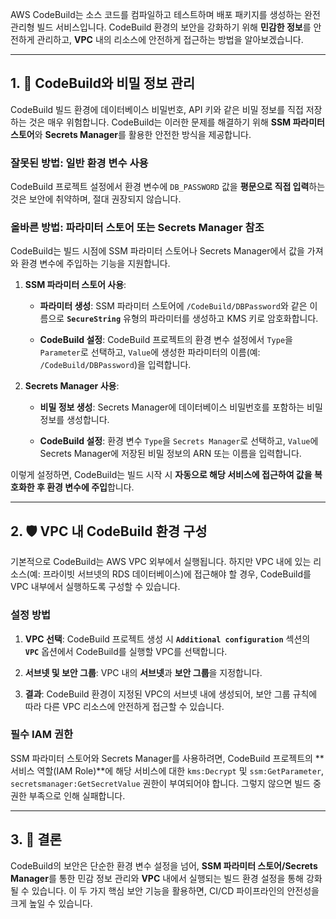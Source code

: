 
AWS CodeBuild는 소스 코드를 컴파일하고 테스트하며 배포 패키지를 생성하는 완전 관리형 빌드 서비스입니다. CodeBuild 환경의 보안을 강화하기 위해 **민감한 정보**를 안전하게 관리하고, **VPC** 내의 리소스에 안전하게 접근하는 방법을 알아보겠습니다.

---

## 1. 🔑 CodeBuild와 비밀 정보 관리

CodeBuild 빌드 환경에 데이터베이스 비밀번호, API 키와 같은 비밀 정보를 직접 저장하는 것은 매우 위험합니다. CodeBuild는 이러한 문제를 해결하기 위해 **SSM 파라미터 스토어**와 **Secrets Manager**를 활용한 안전한 방식을 제공합니다.

### 잘못된 방법: 일반 환경 변수 사용

CodeBuild 프로젝트 설정에서 환경 변수에 `DB_PASSWORD` 값을 **평문으로 직접 입력**하는 것은 보안에 취약하며, 절대 권장되지 않습니다.

### 올바른 방법: 파라미터 스토어 또는 Secrets Manager 참조

CodeBuild는 빌드 시점에 SSM 파라미터 스토어나 Secrets Manager에서 값을 가져와 환경 변수에 주입하는 기능을 지원합니다.

1. **SSM 파라미터 스토어 사용**:
    
    - **파라미터 생성**: SSM 파라미터 스토어에 `/CodeBuild/DBPassword`와 같은 이름으로 **`SecureString`** 유형의 파라미터를 생성하고 KMS 키로 암호화합니다.
        
    - **CodeBuild 설정**: CodeBuild 프로젝트의 환경 변수 설정에서 `Type`을 `Parameter`로 선택하고, `Value`에 생성한 파라미터의 이름(예: `/CodeBuild/DBPassword`)을 입력합니다.
        
2. **Secrets Manager 사용**:
    
    - **비밀 정보 생성**: Secrets Manager에 데이터베이스 비밀번호를 포함하는 비밀 정보를 생성합니다.
        
    - **CodeBuild 설정**: 환경 변수 `Type`을 `Secrets Manager`로 선택하고, `Value`에 Secrets Manager에 저장된 비밀 정보의 ARN 또는 이름을 입력합니다.


이렇게 설정하면, CodeBuild는 빌드 시작 시 **자동으로 해당 서비스에 접근하여 값을 복호화한 후 환경 변수에 주입**합니다.

---

## 2. 🛡️ VPC 내 CodeBuild 환경 구성

기본적으로 CodeBuild는 AWS VPC 외부에서 실행됩니다. 하지만 VPC 내에 있는 리소스(예: 프라이빗 서브넷의 RDS 데이터베이스)에 접근해야 할 경우, CodeBuild를 VPC 내부에서 실행하도록 구성할 수 있습니다.

### 설정 방법

1. **VPC 선택**: CodeBuild 프로젝트 생성 시 **`Additional configuration`** 섹션의 **`VPC`** 옵션에서 CodeBuild를 실행할 VPC를 선택합니다.
    
2. **서브넷 및 보안 그룹**: VPC 내의 **서브넷**과 **보안 그룹**을 지정합니다.
    
3. **결과**: CodeBuild 환경이 지정된 VPC의 서브넷 내에 생성되어, 보안 그룹 규칙에 따라 다른 VPC 리소스에 안전하게 접근할 수 있습니다.

### 필수 IAM 권한

SSM 파라미터 스토어와 Secrets Manager를 사용하려면, CodeBuild 프로젝트의 **서비스 역할(IAM Role)**에 해당 서비스에 대한 `kms:Decrypt` 및 `ssm:GetParameter`, `secretsmanager:GetSecretValue` 권한이 부여되어야 합니다. 그렇지 않으면 빌드 중 권한 부족으로 인해 실패합니다.

---

## 3. 🌟 결론

CodeBuild의 보안은 단순한 환경 변수 설정을 넘어, **SSM 파라미터 스토어/Secrets Manager**를 통한 민감 정보 관리와 **VPC** 내에서 실행되는 빌드 환경 설정을 통해 강화될 수 있습니다. 이 두 가지 핵심 보안 기능을 활용하면, CI/CD 파이프라인의 안전성을 크게 높일 수 있습니다.